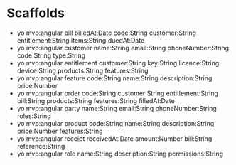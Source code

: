 # Scaffolds
- yo mvp:angular bill billedAt:Date code:String customer:String entitlement:String items:String duedAt:Date
- yo mvp:angular customer name:String email:String phoneNumber:String code:String type:String
- yo mvp:angular entitlement customer:String key:String licence:String device:String products:String features:String
- yo mvp:angular feature code:String name:String description:String price:Number
- yo mvp:angular order code:String customer:String entitlement:String bill:String products:String features:String filledAt:Date
- yo mvp:angular party name:String email:String phoneNumber:String roles:String
- yo mvp:angular product code:String name:String description:String price:Number features:String
- yo mvp:angular receipt receivedAt:Date amount:Number bill:String reference:String
- yo mvp:angular role name:String description:String permissions:String